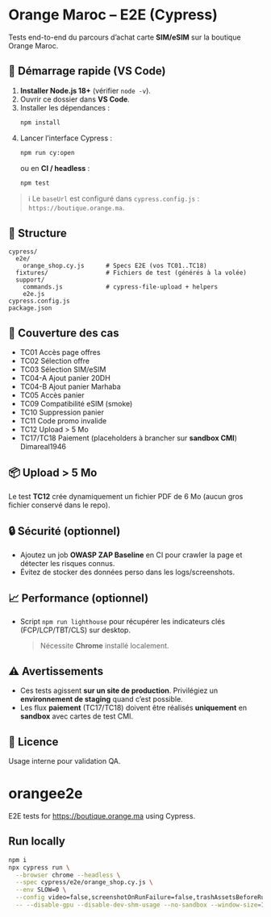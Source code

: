 # Orange Maroc – E2E (Cypress)

Tests end-to-end du parcours d’achat carte **SIM/eSIM** sur la boutique Orange Maroc.

## 🚀 Démarrage rapide (VS Code)

1. **Installer Node.js 18+** (vérifier `node -v`).
2. Ouvrir ce dossier dans **VS Code**.
3. Installer les dépendances :
   ```bash
   npm install
   ```
4. Lancer l’interface Cypress :
   ```bash
   npm run cy:open
   ```
   ou en **CI / headless** :
   ```bash
   npm test
   ```

> ℹ️ Le `baseUrl` est configuré dans `cypress.config.js` : `https://boutique.orange.ma`.

## 📁 Structure
```
cypress/
  e2e/
    orange_shop.cy.js      # Specs E2E (vos TC01..TC18)
  fixtures/                # Fichiers de test (générés à la volée)
  support/
    commands.js            # cypress-file-upload + helpers
    e2e.js
cypress.config.js
package.json
```

## 🧪 Couverture des cas
- TC01 Accès page offres
- TC02 Sélection offre
- TC03 Sélection SIM/eSIM
- TC04-A Ajout panier 20DH
- TC04-B Ajout panier Marhaba
- TC05 Accès panier
- TC09 Compatibilité eSIM (smoke)
- TC10 Suppression panier
- TC11 Code promo invalide
- TC12 Upload > 5 Mo
- TC17/TC18 Paiement (placeholders à brancher sur **sandbox CMI**)
Dimareal1946

## 📦 Upload > 5 Mo
Le test **TC12** crée dynamiquement un fichier PDF de 6 Mo (aucun gros fichier conservé dans le repo).

## 🔒 Sécurité (optionnel)
- Ajoutez un job **OWASP ZAP Baseline** en CI pour crawler la page et détecter les risques connus.
- Évitez de stocker des données perso dans les logs/screenshots.

## 📈 Performance (optionnel)
- Script `npm run lighthouse` pour récupérer les indicateurs clés (FCP/LCP/TBT/CLS) sur desktop.
  > Nécessite **Chrome** installé localement.

## ⚠️ Avertissements
- Ces tests agissent **sur un site de production**. Privilégiez un **environnement de staging** quand c’est possible.
- Les flux **paiement** (TC17/TC18) doivent être réalisés **uniquement** en **sandbox** avec cartes de test CMI.

## 🤝 Licence
Usage interne pour validation QA.

# orangee2e

E2E tests for https://boutique.orange.ma using Cypress.

## Run locally
```bash
npm i
npx cypress run \
  --browser chrome --headless \
  --spec cypress/e2e/orange_shop.cy.js \
  --env SLOW=0 \
  --config video=false,screenshotOnRunFailure=false,trashAssetsBeforeRuns=true \
  -- --disable-gpu --disable-dev-shm-usage --no-sandbox --window-size=1366,768
